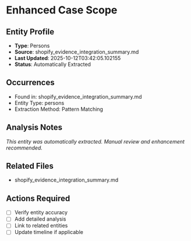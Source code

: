 # Enhanced Case Scope

## Entity Profile
- **Type**: Persons
- **Source**: shopify_evidence_integration_summary.md
- **Last Updated**: 2025-10-12T03:42:05.102155
- **Status**: Automatically Extracted

## Occurrences
- Found in: shopify_evidence_integration_summary.md
- Entity Type: persons
- Extraction Method: Pattern Matching

## Analysis Notes
*This entity was automatically extracted. Manual review and enhancement recommended.*

## Related Files
- shopify_evidence_integration_summary.md

## Actions Required
- [ ] Verify entity accuracy
- [ ] Add detailed analysis
- [ ] Link to related entities
- [ ] Update timeline if applicable
